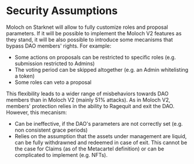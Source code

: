 # Security Assumptions

Moloch on Starknet will allow to fully customize roles and proposal parameters. If it will be possible to implement the Moloch V2 features as they stand, it will be also possible to introduce some mecanisms that bypass DAO members' rights. For example:

* Some actions on proposals can be restricted to specific roles (e.g. submission restricted to Admins)
* The voting period can be skipped altogether (e.g. an Admin whitelisting a token)
* Some roles can veto a proposal

This flexibility leads to a wider range of misbehaviors towards DAO members than in Moloch V2 (mainly 51% attacks). As in Moloch V2, members' protection relies in the ability to Ragequit and exit the DAO. However, this mecanism:

* Can be ineffective, if the DAO's parameters are not correctly set (e.g. non consistent grace periods)
* Relies on the assumption that the assets under management are liquid, can be fully withdrawned and redeemed in case of exit. This cannot be the case for Claims (as of the Metacartel definition) or can be complicated to implement (e.g. NFTs).

